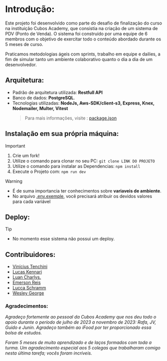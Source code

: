 # Introdução:
Este projeto foi desenvolvido como parte do desafio de finalização do curso na instituição Cubos Academy, que consistia na criação de um sistema de PDV (Ponto de Venda). O sistema foi construído por uma equipe de 6 membros com o objetivo de exercitar todo o conteúdo abordado durante os 5 meses de curso.

Praticamos metodologias ágeis com sprints, trabalho em equipe e dailies, a fim de simular tanto um ambiente colaborativo quanto o dia a dia de um desenvolvedor.

## Arquitetura:
- Padrão de arquitetura utilizada:  **Restfull API**
- Banco de dados: **PostgreSQL**.
- Tecnologias utilizadas: **NodeJs, Aws-SDK/client-s3, Express, Knex, Nodemailer, Multer, Vitest**
  > Para mais informações, visite : [package.json](./package.json)

## Instalação em sua própria máquina:
> [!IMPORTANT]
> 1. Crie um fork!
> 2. Utilize o comando para clonar no seu PC: `git clone LINK DO PROJETO` 
> 3. Utilize o comando para instalar as Dependencias: `npm install`
> 4. Execute o Projeto com: `npm run dev`

> [!WARNING]
> - É de suma importancia ter conhecimentos sobre **variaveis de ambiente**.
> - No arquivo [.env.exemple](./.env.example), você precisará atribuir os devidos valores para cada variável

## Deploy:
> [!TIP]
> - No momento esse sistema não possui um deploy.

## Contribuidores: 
- [Vinícius Tenchini](https://github.com/tenchini)
- [Lucas Kennari](https://github.com/LucasKennari)
- [Luan Charlys.](https://github.com/LuanCLF)
- [Emerson Reis](https://github.com/emersonReisBa)
- [Lucca Schramm](https://github.com/lucca-schramm)
- [Wesley George](https://github.com/wwesleyg)

### Agradecimentos:

*Agradeço fortemente ao pessoal da Cubos Academy que nos deu todo o apoio durante o período de julho de 2023 a novembro de 2023: Rafa, JV, Guido e Junin. Agradeço também ao iFood por ter proporcionado essa bolsa de estudos.*

*Foram 5 meses de muito aprendizado e de laços formados com toda a turma. Um agradecimento especial aos 5 colegas que trabalharam comigo nesta última tarefa; vocês foram incríveis.*
